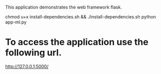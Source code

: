 This application demonstrates the web framework flask.

chmod u+x install-dependencies.sh   &&   ./install-dependencies.sh
python app-ml.py

# To access the application use the following url.
http://127.0.0.1:5000/